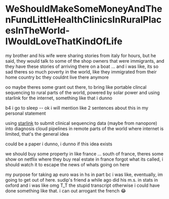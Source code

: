 # WeShouldMakeSomeMoneyAndThenFundLittleHealthClinicsInRuralPlacesInTheWorld-IWouldLoveThatKindOfLife

my brother and his wife were sharing stories from italy for hours, but he said, they would talk to some of the shop owners that were immigrants, and they have these stories of arriving there on a boat ... and i was like, its so sad theres so much poverty in the world, like they immigrated from their home country bc they couldnt live there anymore

oo maybe theres some grant out there, to bring like portable clincal sequencing to rural parts of the world, powered by solar power and using starlink for the internet, something like that i dunno

b4 i go to sleep -- ok i will mention like 2 sentences about this in my personal statement

using [starlink](https://en.wikipedia.org/wiki/Starlink) to submit clinical sequencing data (maybe from nanopore) into diagnosis cloud pipelines in remote parts of the world where internet is limited, that's the general idea

could be a paper i dunno, i dunno if this idea exists

we should buy some property in like france ... south of france, theres some show on netflix where they buy real estate in france forgot what its called, i should watch it to escape the news of whats going on here

my purpose for taking ap euro was in hs in part bc i was like, eventually, im going to get out of here. sudip's friend a while ago did his m.s. in stats in oxford and i was like omg T_T the stupid transcript otherwise i could have done something like that. i can out arrogant the french 😂
